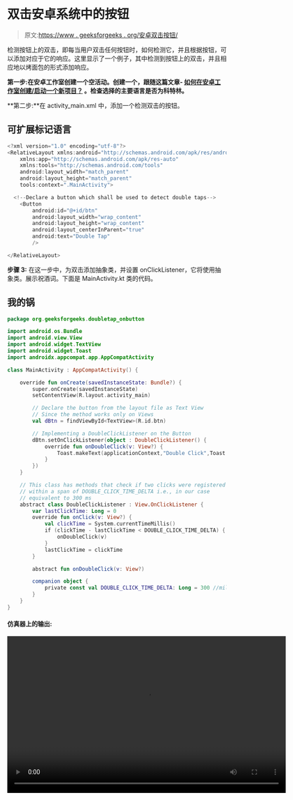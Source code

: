 # 双击安卓系统中的按钮

> 原文:[https://www . geeksforgeeks . org/安卓双击按钮/](https://www.geeksforgeeks.org/double-tap-on-a-button-in-android/)

检测按钮上的双击，即每当用户双击任何按钮时，如何检测它，并且根据按钮，可以添加对应于它的响应。这里显示了一个例子，其中检测到按钮上的双击，并且相应地以烤面包的形式添加响应。

**第一步:**在安卓工作室创建一个空活动。创建一个，跟随这篇文章- [**如何在安卓工作室创建/启动一个新项目？**](https://www.geeksforgeeks.org/android-how-to-create-start-a-new-project-in-android-studio/) 。检查选择的主要语言是否为**科特林。**

**第二步:**在 activity_main.xml 中，添加一个检测双击的按钮。

## 可扩展标记语言

```kt
<?xml version="1.0" encoding="utf-8"?>
<RelativeLayout xmlns:android="http://schemas.android.com/apk/res/android"
    xmlns:app="http://schemas.android.com/apk/res-auto"
    xmlns:tools="http://schemas.android.com/tools"
    android:layout_width="match_parent"
    android:layout_height="match_parent"
    tools:context=".MainActivity">

  <!--Declare a button which shall be used to detect double taps-->
    <Button
        android:id="@+id/btn"
        android:layout_width="wrap_content"
        android:layout_height="wrap_content"
        android:layout_centerInParent="true"
        android:text="Double Tap"
        />

</RelativeLayout>
```

**步骤 3:** 在这一步中，为双击添加抽象类，并设置 onClickListener，它将使用抽象类。展示祝酒词。下面是 MainActivity.kt 类的代码。

## 我的锅

```kt
package org.geeksforgeeks.doubletap_onbutton

import android.os.Bundle
import android.view.View
import android.widget.TextView
import android.widget.Toast
import androidx.appcompat.app.AppCompatActivity

class MainActivity : AppCompatActivity() {

    override fun onCreate(savedInstanceState: Bundle?) {
        super.onCreate(savedInstanceState)
        setContentView(R.layout.activity_main)

        // Declare the button from the layout file as Text View
        // Since the method works only on Views
        val dBtn = findViewById<TextView>(R.id.btn)

        // Implementing a DoubleClickListener on the Button
        dBtn.setOnClickListener(object : DoubleClickListener() {
            override fun onDoubleClick(v: View?) {
                Toast.makeText(applicationContext,"Double Click",Toast.LENGTH_SHORT).show()
            }
        })
    }

    // This class has methods that check if two clicks were registered
    // within a span of DOUBLE_CLICK_TIME_DELTA i.e., in our case
    // equivalent to 300 ms
    abstract class DoubleClickListener : View.OnClickListener {
        var lastClickTime: Long = 0
        override fun onClick(v: View?) {
            val clickTime = System.currentTimeMillis()
            if (clickTime - lastClickTime < DOUBLE_CLICK_TIME_DELTA) {
                onDoubleClick(v)
            }
            lastClickTime = clickTime
        }

        abstract fun onDoubleClick(v: View?)

        companion object {
            private const val DOUBLE_CLICK_TIME_DELTA: Long = 300 //milliseconds
        }
    }
}
```

#### 仿真器上的输出:

<video class="wp-video-shortcode" id="video-497083-1" width="640" height="360" preload="metadata" controls=""><source type="video/mp4" src="https://media.geeksforgeeks.org/wp-content/uploads/20201001121032/Screen-Recording-2020-09-23-at-14.46.34.mp4?_=1">[https://media.geeksforgeeks.org/wp-content/uploads/20201001121032/Screen-Recording-2020-09-23-at-14.46.34.mp4](https://media.geeksforgeeks.org/wp-content/uploads/20201001121032/Screen-Recording-2020-09-23-at-14.46.34.mp4)</video>